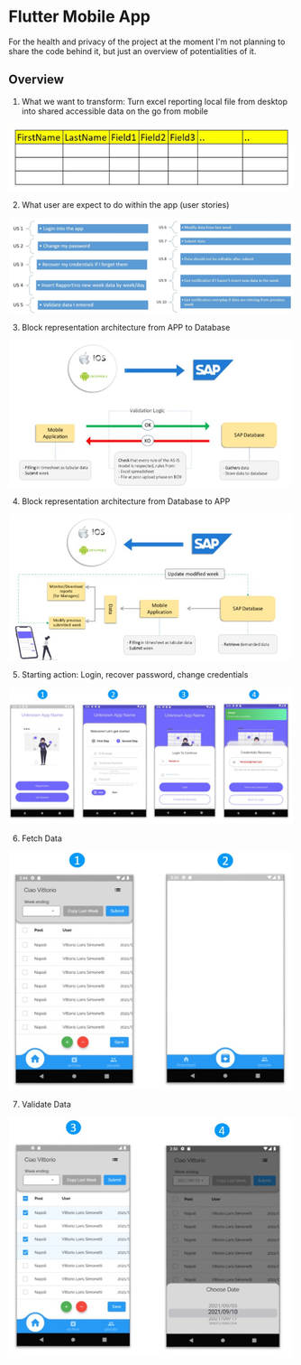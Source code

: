 # Flutter Mobile App

For the health and privacy of the project at the moment I'm not planning to share the code behind it, but just an overview of potentialities of it.

## Overview
1. What we want to transform: Turn excel reporting local file from desktop into shared accessible data on the go from mobile

![1](/images/1.jpg "1")

2. What user are expect to do within the app (user stories)

![2](/images/2.jpg "2")

3. Block representation architecture from APP to Database

![3](/images/3.jpg "3")

4. Block representation architecture from Database to APP

![4](/images/4.jpg "4")

5. Starting action: Login, recover password, change credentials

![5](/images/5.jpg "5")

6. Fetch Data

![6](/images/6.jpg "6")

7. Validate Data

![7](/images/7.jpg "7") 
 
